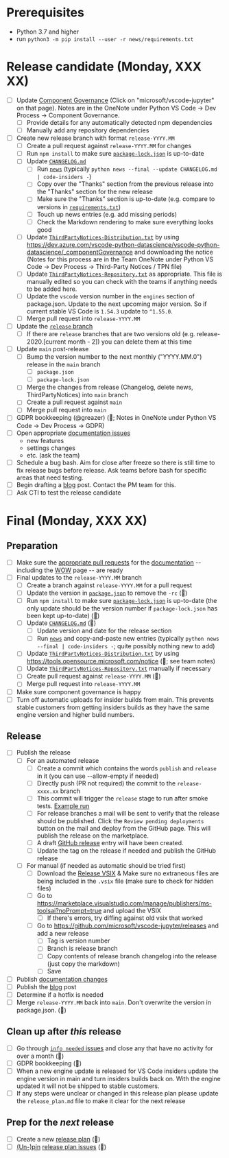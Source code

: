 # Prerequisites

-   Python 3.7 and higher
-   run `python3 -m pip install --user -r news/requirements.txt`

# Release candidate (Monday, XXX XX)

-   [ ] Update [Component Governance](https://dev.azure.com/vscode-python-datascience/vscode-python-datascience/_componentGovernance) (Click on "microsoft/vscode-jupyter" on that page). Notes are in the OneNote under Python VS Code -> Dev Process -> Component Governance.
    -   [ ] Provide details for any automatically detected npm dependencies
    -   [ ] Manually add any repository dependencies
-   [ ] Create new release branch with format `release-YYYY.MM`
    -   [ ] Create a pull request against `release-YYYY.MM` for changes
    -   [ ] Run `npm install` to make sure [`package-lock.json`](https://github.com/Microsoft/vscode-jupyter/blob/main/package.json) is up-to-date
    -   [ ] Update [`CHANGELOG.md`](https://github.com/Microsoft/vscode-jupyter/blob/main/CHANGELOG.md)
        -   [ ] Run [`news`](https://github.com/Microsoft/vscode-jupyter/tree/main/news) (typically `python news --final --update CHANGELOG.md | code-insiders -`)
        -   [ ] Copy over the "Thanks" section from the previous release into the "Thanks" section for the new release
        -   [ ] Make sure the "Thanks" section is up-to-date (e.g. compare to versions in [`requirements.txt`](https://github.com/microsoft/vscode-jupyter/blob/main/requirements.txt))
        -   [ ] Touch up news entries (e.g. add missing periods)
        -   [ ] Check the Markdown rendering to make sure everything looks good
    -   [ ] Update [`ThirdPartyNotices-Distribution.txt`](https://github.com/Microsoft/vscode-jupyter/blob/main/ThirdPartyNotices-Distribution.txt) by using https://dev.azure.com/vscode-python-datascience/vscode-python-datascience/_componentGovernance and downloading the notice (Notes for this process are in the Team OneNote under Python VS Code -> Dev Process -> Third-Party Notices / TPN file)
    -   [ ] Update [`ThirdPartyNotices-Repository.txt`](https://github.com/Microsoft/vscode-jupyter/blob/main/ThirdPartyNotices-Repository.txt) as appropriate. This file is manually edited so you can check with the teams if anything needs to be added here.
    -   [ ] Update the `vscode` version number in the `engines` section of package.json. Update to the next upcoming major version. So if current stable VS Code is `1.54.3` update to `^1.55.0`.
    -   [ ] Merge pull request into `release-YYYY.MM`
-   [ ] Update the [`release` branch](https://github.com/microsoft/vscode-jupyter/branches)
    -   [ ] If there are `release` branches that are two versions old (e.g. release-2020.[current month - 2]) you can delete them at this time
-   [ ] Update `main` post-release
    -   [ ] Bump the version number to the next monthly ("YYYY.MM.0") release in the `main` branch
        -   [ ] `package.json`
        -   [ ] `package-lock.json`
    -   [ ] Merge the changes from release (Changelog, delete news, ThirdPartyNotices) into `main` branch
    -   [ ] Create a pull request against `main`
    -   [ ] Merge pull request into `main`
-   [ ] GDPR bookkeeping (@greazer) (🤖; Notes in OneNote under Python VS Code -> Dev Process -> GDPR)
-   [ ] Open appropriate [documentation issues](https://github.com/microsoft/vscode-docs/issues?q=is%3Aissue+is%3Aopen+label%3Apython)
    -   new features
    -   settings changes
    -   etc. (ask the team)
-   [ ] Schedule a bug bash. Aim for close after freeze so there is still time to fix release bugs before release. Ask teams before bash for specific areas that need testing.
-   [ ] Begin drafting a [blog](http://aka.ms/pythonblog) post. Contact the PM team for this.
-   [ ] Ask CTI to test the release candidate

# Final (Monday, XXX XX)

## Preparation

-   [ ] Make sure the [appropriate pull requests](https://github.com/microsoft/vscode-docs/pulls) for the [documentation](https://code.visualstudio.com/docs/python/python-tutorial) -- including the [WOW](https://code.visualstudio.com/docs/languages/python) page -- are ready
-   [ ] Final updates to the `release-YYYY.MM` branch
    -   [ ] Create a branch against `release-YYYY.MM` for a pull request
    -   [ ] Update the version in [`package.json`](https://github.com/Microsoft/vscode-jupyter/blob/main/package.json) to remove the `-rc` (🤖)
    -   [ ] Run `npm install` to make sure [`package-lock.json`](https://github.com/Microsoft/vscode-jupyter/blob/main/package.json) is up-to-date (the only update should be the version number if `package-lock.json` has been kept up-to-date) (🤖)
    -   [ ] Update [`CHANGELOG.md`](https://github.com/Microsoft/vscode-jupyter/blob/main/CHANGELOG.md) (🤖)
        -   [ ] Update version and date for the release section
        -   [ ] Run [`news`](https://github.com/Microsoft/vscode-jupyter/tree/main/news) and copy-and-paste new entries (typically `python news --final | code-insiders -`; quite possibly nothing new to add)
    -   [ ] Update [`ThirdPartyNotices-Distribution.txt`](https://github.com/Microsoft/vscode-jupyter/blob/main/ThirdPartyNotices-Distribution.txt) by using https://tools.opensource.microsoft.com/notice (🤖; see team notes)
    -   [ ] Update [`ThirdPartyNotices-Repository.txt`](https://github.com/Microsoft/vscode-jupyter/blob/main/ThirdPartyNotices-Repository.txt) manually if necessary
    -   [ ] Create pull request against `release-YYYY.MM` (🤖)
    -   [ ] Merge pull request into `release-YYYY.MM`
-   [ ] Make sure component governance is happy
-   [ ] Turn off automatic uploads for insider builds from main. This prevents stable customers from getting insiders builds as they have the same engine version and higher build numbers.

## Release

-   [ ] Publish the release
    -   [ ] For an automated release
        -   [ ] Create a commit which contains the words `publish` and `release` in it (you can use --allow-empty if needed)
        -   [ ] Directly push (PR not required) the commit to the `release-xxxx.xx` branch
        -   [ ] This commit will trigger the `release` stage to run after smoke tests. [Example run](https://github.com/microsoft/vscode-jupyter/actions/runs/702919634)
        -   [ ] For release branches a mail will be sent to verify that the release should be published. Click the `Review pending deployments` button on the mail and deploy from the GitHub page. This will publish the release on the marketplace.
        -   [ ] A draft [GitHub release](https://github.com/microsoft/vscode-jupyter/releases) entry will have been created. 
        -   [ ] Update the tag on the release if needed and publish the GitHub release
    -   [ ] For manual (if needed as automatic should be tried first)
        -   [ ] Download the [Release VSIX](https://pvsc.blob.core.windows.net/extension-builds-jupyter/ms-toolsai-jupyter-release.vsix) & Make sure no extraneous files are being included in the `.vsix` file (make sure to check for hidden files)
        -   [ ] Go to https://marketplace.visualstudio.com/manage/publishers/ms-toolsai?noPrompt=true and upload the VSIX
            -   [ ] If there's errors, try diffing against old vsix that worked
        -   [ ] Go to https://github.com/microsoft/vscode-jupyter/releases and add a new release
            -   [ ] Tag is version number
            -   [ ] Branch is release branch
            -   [ ] Copy contents of release branch changelog into the release (just copy the markdown)
            -   [ ] Save
-   [ ] Publish [documentation changes](https://github.com/Microsoft/vscode-docs/pulls?q=is%3Apr+is%3Aopen+label%3Apython)
-   [ ] Publish the [blog](http://aka.ms/pythonblog) post
-   [ ] Determine if a hotfix is needed
-   [ ] Merge `release-YYYY.MM` back into `main`. Don't overwrite the version in package.json. (🤖)

## Clean up after _this_ release

-   [ ] Go through [`info needed` issues](https://github.com/Microsoft/vscode-jupyter/issues?q=is%3Aopen+label%3A%22info+needed%22+-label%3A%22data+science%22+sort%3Aupdated-asc) and close any that have no activity for over a month (🤖)
-   [ ] GDPR bookkeeping (🤖)
-   [ ] When a new engine update is released for VS Code insiders update the engine version in main and turn insiders builds back on. With the engine updated it will not be shipped to stable customers.
-   [ ] If any steps were unclear or changed in this release plan please update the `release_plan.md` file to make it clear for the next release

## Prep for the _next_ release

-   [ ] Create a new [release plan](https://raw.githubusercontent.com/microsoft/vscode-jupyter/main/.github/release_plan.md) (🤖)
-   [ ] [(Un-)pin](https://help.github.com/en/articles/pinning-an-issue-to-your-repository) [release plan issues](https://github.com/Microsoft/vscode-jupyter/labels/release%20plan) (🤖)
